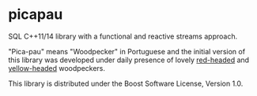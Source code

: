 # picapau
SQL C++11/14 library with a functional and reactive streams approach.

"Pica-pau" means "Woodpecker" in Portuguese and the initial version of
this library was developed under daily presence of lovely
[red-headed](http://www.wikiaves.com.br/pica-pau-de-topete-vermelho)
and
[yellow-headed](http://www.wikiaves.com.br/pica-pau-de-cabeca-amarela)
woodpeckers.

This library is distributed under the Boost Software License, Version 1.0.
